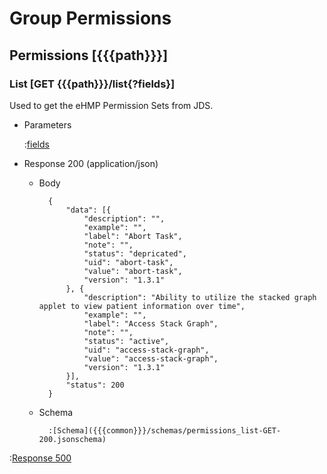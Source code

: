 # Group Permissions

## Permissions [{{{path}}}]

### List [GET {{{path}}}/list{?fields}]

Used to get the eHMP Permission Sets from JDS.

+ Parameters

    :[fields]({{{common}}}/parameters/fields.md)


+ Response 200 (application/json)

    + Body

            {
                "data": [{
                    "description": "",
                    "example": "",
                    "label": "Abort Task",
                    "note": "",
                    "status": "depricated",
                    "uid": "abort-task",
                    "value": "abort-task",
                    "version": "1.3.1"
                }, {
                    "description": "Ability to utilize the stacked graph applet to view patient information over time",
                    "example": "",
                    "label": "Access Stack Graph",
                    "note": "",
                    "status": "active",
                    "uid": "access-stack-graph",
                    "value": "access-stack-graph",
                    "version": "1.3.1"
                }],
                "status": 200
            }

    + Schema

            :[Schema]({{{common}}}/schemas/permissions_list-GET-200.jsonschema)

:[Response 500]({{{common}}}/responses/500.md)
